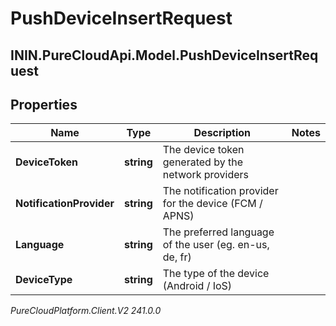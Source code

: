 # PushDeviceInsertRequest

## ININ.PureCloudApi.Model.PushDeviceInsertRequest

## Properties

|Name | Type | Description | Notes|
|------------ | ------------- | ------------- | -------------|
| **DeviceToken** | **string** | The device token generated by the network providers | |
| **NotificationProvider** | **string** | The notification provider for the device (FCM / APNS) | |
| **Language** | **string** | The preferred language of the user (eg. en-us, de, fr) | |
| **DeviceType** | **string** | The type of the device (Android / IoS) | |



_PureCloudPlatform.Client.V2 241.0.0_
